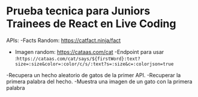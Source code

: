 # Prueba tecnica para Juniors Trainees de React en Live Coding

APIs:
-Facts Random: https://catfact.ninja/fact
- Imagen random: https://cataas.com/cat
-Endpoint para usar :`https://cataas.com/cat/says/${firstWord}:text?size=:size&color=:color/c/s/:text?s=:size&c=:colorjson=true`

-Recupera un hecho aleatorio de gatos de la primer API.
-Recuperar la primera palabra del hecho.
-Muestra una imagen de un gato con la primera palabra